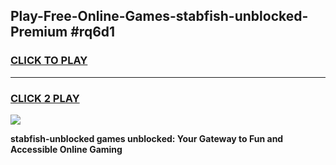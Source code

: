 
## Play-Free-Online-Games-stabfish-unblocked-Premium #rq6d1
<h3>
<a href="https://premium.freeplayer.one?title=stabfish-unblocked&ref=8M">CLICK TO PLAY</a></h3>
<hr>

<h3>
<a href="https://premium.freeplayer.one?title=stabfish-unblocked&ref=8M">CLICK 2 PLAY</a>
  
</h3>

<a href="https://premium.freeplayer.one?title=stabfish-unblocked&ref=8M"><img src="https://clearcache.store/games.png"></a>


**stabfish-unblocked games unblocked: Your Gateway to Fun and Accessible Online Gaming**
